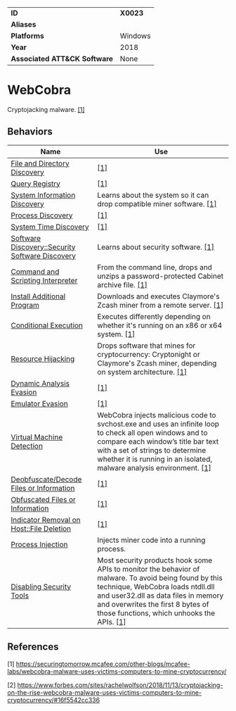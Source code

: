 |||
|---------|------------------------|
|**ID**|**X0023**|
|**Aliases**||
|**Platforms**|Windows|
|**Year**| 2018 |
|**Associated ATT&CK Software**|None|

WebCobra
========
Cryptojacking malware. [[1]](#1)

Behaviors
---------
|Name|Use|
|---------------------|-------------------------------------------------------|
|[File and Directory Discovery](https://attack.mitre.org/techniques/T1083/) | [[1]](#1) |
|[Query Registry](https://attack.mitre.org/techniques/T1012/) | [[1]](#1) |
|[System Information Discovery](https://github.com/MBCProject/mbc-beta/blob/master/discovery/system-info-discover.md) | Learns about the system so it can drop compatible miner software.  [[1]](#1)|
|[Process Discovery](https://attack.mitre.org/techniques/T1057/) |  [[1]](#1)|
|[System Time Discovery](https://attack.mitre.org/techniques/T1124/) | [[1]](#1) |
|[Software Discovery::Security Software Discovery](https://attack.mitre.org/techniques/T1518/001/) | Learns about security software. [[1]](#1)|
|[Command and Scripting Interpreter](https://github.com/MBCProject/mbc-beta/blob/master/execution/command-line.md) | From the command line, drops and unzips a password-protected Cabinet archive file. [[1]](#1) |
|[Install Additional Program](https://github.com/MBCProject/mbc-beta/blob/master/execution/install-prog.md)| Downloads and executes Claymore's Zcash miner from a remote server. [[1]](#1) |
|[Conditional Execution](https://github.com/MBCProject/mbc-beta/blob/master/execution/conditional-execute.md) | Executes differently depending on whether it's running on an x86 or x64 system. [[1]](#1) |
|[Resource Hijacking](https://github.com/MBCProject/mbc-beta/blob/master/impact/hijack-sys-resources.md)| Drops software that mines for cryptocurrency: Cryptonight or Claymore's Zcash miner, depending on system architecture. [[1]](#1)|
|[Dynamic Analysis Evasion](https://github.com/MBCProject/mbc-beta/blob/master/anti-behavioral-analysis/evade-dynamic-analysis.md) |  [[1]](#1)|
|[Emulator Evasion](https://github.com/MBCProject/mbc-beta/blob/master/anti-behavioral-analysis/evade-emulator.md) |  [[1]](#1)|
|[Virtual Machine Detection](https://github.com/MBCProject/mbc-beta/blob/master/anti-behavioral-analysis/detect-vm.md) | WebCobra injects malicious code to svchost.exe and uses an infinite loop to check all open windows and to compare each window’s title bar text with a set of strings to determine whether it is running in an isolated, malware analysis environment. [[1]](#1)|
|[Deobfuscate/Decode Files or Information](https://attack.mitre.org/techniques/T1140/) |  [[1]](#1)|
|[Obfuscated Files or Information](https://github.com/MBCProject/mbc-beta/blob/master/defense-evasion/obfuscate-files.md) |  [[1]](#1)|
|[Indicator Removal on Host::File Deletion](https://attack.mitre.org/techniques/T1070/004/) |  [[1]](#1)|
|[Process Injection](https://github.com/MBCProject/mbc-beta/blob/master/defense-evasion/process-inject.md)| Injects miner code into a running process.|
|[Disabling Security Tools](https://github.com/MBCProject/mbc-beta/blob/master/defense-evasion/disable-security-tools.md) | Most security products hook some APIs to monitor the behavior of malware. To avoid being found by this technique, WebCobra loads ntdll.dll and user32.dll as data files in memory and overwrites the first 8 bytes of those functions, which unhooks the APIs.  [[1]](#1)|

References
----------
<a name="1">[1]</a> https://securingtomorrow.mcafee.com/other-blogs/mcafee-labs/webcobra-malware-uses-victims-computers-to-mine-cryptocurrency/

<a name="2">[2]</a> https://www.forbes.com/sites/rachelwolfson/2018/11/13/cryptojacking-on-the-rise-webcobra-malware-uses-victims-computers-to-mine-cryptocurrency/#16f5542cc336
